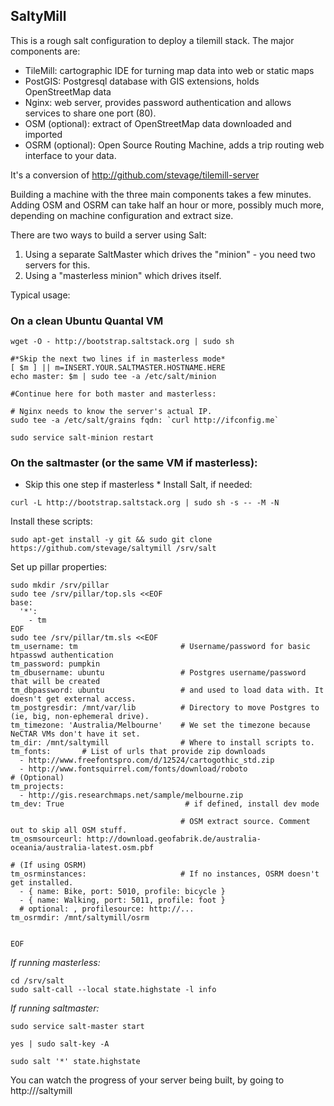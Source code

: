SaltyMill
---------

This is a rough salt configuration to deploy a tilemill stack. The major components are:

- TileMill: cartographic IDE for turning map data into web or static maps
- PostGIS: Postgresql database with GIS extensions, holds OpenStreetMap data
- Nginx: web server, provides password authentication and allows services to share one port (80).
- OSM (optional): extract of OpenStreetMap data downloaded and imported
- OSRM (optional): Open Source Routing Machine, adds a trip routing web interface to your data.

It's a conversion of http://github.com/stevage/tilemill-server

Building a machine with the three main components takes a few minutes. Adding OSM and OSRM can take
half an hour or more, possibly much more, depending on machine configuration and extract size.

There are two ways to build a server using Salt:

1. Using a separate SaltMaster which drives the "minion" - you need two servers for this.
2. Using a "masterless minion" which drives itself.

Typical usage:


### On a clean Ubuntu Quantal VM
```
wget -O - http://bootstrap.saltstack.org | sudo sh

#*Skip the next two lines if in masterless mode* 
[ $m ] || m=INSERT.YOUR.SALTMASTER.HOSTNAME.HERE
echo master: $m | sudo tee -a /etc/salt/minion 

#Continue here for both master and masterless:

# Nginx needs to know the server's actual IP.
sudo tee -a /etc/salt/grains fqdn: `curl http://ifconfig.me` 

sudo service salt-minion restart
```

### On the saltmaster (or the same VM if masterless):

* Skip this one step if masterless *
Install Salt, if needed:

`curl -L http://bootstrap.saltstack.org | sudo sh -s -- -M -N`

Install these scripts:
```
sudo apt-get install -y git && sudo git clone https://github.com/stevage/saltymill /srv/salt
```

Set up pillar properties:

```
sudo mkdir /srv/pillar
sudo tee /srv/pillar/top.sls <<EOF
base:
  '*':
    - tm
EOF
sudo tee /srv/pillar/tm.sls <<EOF
tm_username: tm                       # Username/password for basic htpasswd authentication
tm_password: pumpkin                   
tm_dbusername: ubuntu                 # Postgres username/password that will be created
tm_dbpassword: ubuntu                 # and used to load data with. It doesn't get external access.
tm_postgresdir: /mnt/var/lib          # Directory to move Postgres to (ie, big, non-ephemeral drive).
tm_timezone: 'Australia/Melbourne'    # We set the timezone because NeCTAR VMs don't have it set.
tm_dir: /mnt/saltymill                # Where to install scripts to.
tm_fonts:       # List of urls that provide zip downloads
  - http://www.freefontspro.com/d/12524/cartogothic_std.zip
  - http://www.fontsquirrel.com/fonts/download/roboto
# (Optional)
tm_projects:
  - http://gis.researchmaps.net/sample/melbourne.zip
tm_dev: True                           # if defined, install dev mode

                                      # OSM extract source. Comment out to skip all OSM stuff.
tm_osmsourceurl: http://download.geofabrik.de/australia-oceania/australia-latest.osm.pbf

# (If using OSRM)
tm_osrminstances:                     # If no instances, OSRM doesn't get installed.
  - { name: Bike, port: 5010, profile: bicycle }
  - { name: Walking, port: 5011, profile: foot }
  # optional: , profilesource: http://...
tm_osrmdir: /mnt/saltymill/osrm


EOF
```

*If running masterless:*

```
cd /srv/salt
sudo salt-call --local state.highstate -l info
```
*If running saltmaster:*

```
sudo service salt-master start

yes | sudo salt-key -A

sudo salt '*' state.highstate
```

You can watch the progress of your server being built, by going to http://<serverip>/saltymill